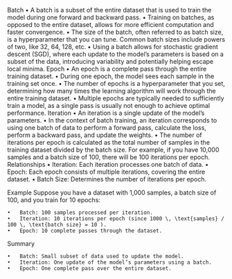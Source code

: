 Batch
	•	A batch is a subset of the entire dataset that is used to train the model during one forward and backward pass.
	•	Training on batches, as opposed to the entire dataset, allows for more efficient computation and faster convergence.
	•	The size of the batch, often referred to as batch size, is a hyperparameter that you can tune. Common batch sizes include powers of two, like 32, 64, 128, etc.
	•	Using a batch allows for stochastic gradient descent (SGD), where each update to the model’s parameters is based on a subset of the data, introducing variability and potentially helping escape local minima.
Epoch
	•	An epoch is a complete pass through the entire training dataset.
	•	During one epoch, the model sees each sample in the training set once.
	•	The number of epochs is a hyperparameter that you set, determining how many times the learning algorithm will work through the entire training dataset.
	•	Multiple epochs are typically needed to sufficiently train a model, as a single pass is usually not enough to achieve optimal performance.
Iteration
	•	An iteration is a single update of the model’s parameters.
	•	In the context of batch training, an iteration corresponds to using one batch of data to perform a forward pass, calculate the loss, perform a backward pass, and update the weights.
	•	The number of iterations per epoch is calculated as the total number of samples in the training dataset divided by the batch size. For example, if you have 10,000 samples and a batch size of 100, there will be 100 iterations per epoch.
Relationships
	•	Iteration: Each iteration processes one batch of data.
	•	Epoch: Each epoch consists of multiple iterations, covering the entire dataset.
	•	Batch Size: Determines the number of iterations per epoch.

Example
Suppose you have a dataset with 1,000 samples, a batch size of 100, and you train for 10 epochs:

	•	Batch: 100 samples processed per iteration.
	•	Iteration: 10 iterations per epoch (since 1000 \, \text{samples} / 100 \, \text{batch size} = 10 ).
	•	Epoch: 10 complete passes through the dataset.

Summary

	•	Batch: Small subset of data used to update the model.
	•	Iteration: One update of the model’s parameters using a batch.
	•	Epoch: One complete pass over the entire dataset.